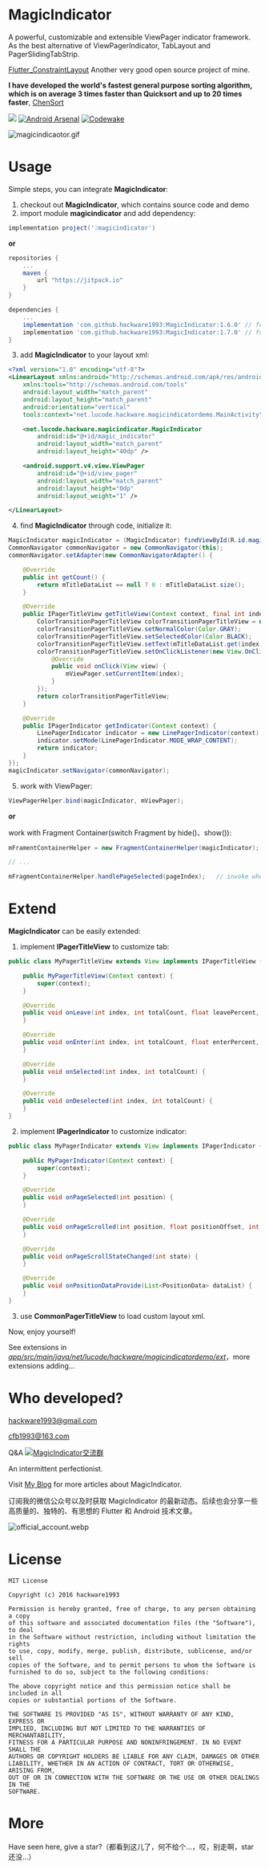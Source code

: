 # MagicIndicator

A powerful, customizable and extensible ViewPager indicator framework. As the best alternative of ViewPagerIndicator, TabLayout and PagerSlidingTabStrip.

[Flutter_ConstraintLayout](https://github.com/hackware1993/Flutter_ConstraintLayout) Another very good open source project of mine.

**I have developed the world's fastest general purpose sorting algorithm, which is on average 3 times faster than Quicksort and up to 20 times faster**, [ChenSort](https://github.com/hackware1993/ChenSort)

[![](https://jitpack.io/v/hackware1993/MagicIndicator.svg)](https://jitpack.io/#hackware1993/MagicIndicator)
[![Android Arsenal](https://img.shields.io/badge/Android%20Arsenal-MagicIndicator-green.svg?style=true)](https://android-arsenal.com/details/1/4252)
[![Codewake](https://www.codewake.com/badges/ask_question.svg)](https://www.codewake.com/p/magicindicator)

![magicindicaotor.gif](https://github.com/hackware1993/MagicIndicator/blob/master/magicindicator.gif)

# Usage

Simple steps, you can integrate **MagicIndicator**:

1. checkout out **MagicIndicator**, which contains source code and demo
2. import module **magicindicator** and add dependency:

  ```groovy
  implementation project(':magicindicator')
  ```
  
  **or**
  
  ```groovy
  repositories {
      ...
      maven {
          url "https://jitpack.io"
      }
  }
  
  dependencies {
      ...
      implementation 'com.github.hackware1993:MagicIndicator:1.6.0' // for support lib
      implementation 'com.github.hackware1993:MagicIndicator:1.7.0' // for androidx
  }
  ```
  
3. add **MagicIndicator** to your layout xml:

  ```xml
  <?xml version="1.0" encoding="utf-8"?>
  <LinearLayout xmlns:android="http://schemas.android.com/apk/res/android"
      xmlns:tools="http://schemas.android.com/tools"
      android:layout_width="match_parent"
      android:layout_height="match_parent"
      android:orientation="vertical"
      tools:context="net.lucode.hackware.magicindicatordemo.MainActivity">
  
      <net.lucode.hackware.magicindicator.MagicIndicator
          android:id="@+id/magic_indicator"
          android:layout_width="match_parent"
          android:layout_height="40dp" />
  
      <android.support.v4.view.ViewPager
          android:id="@+id/view_pager"
          android:layout_width="match_parent"
          android:layout_height="0dp"
          android:layout_weight="1" />
  
  </LinearLayout>
  ```

4. find **MagicIndicator** through code, initialize it:

  ```java
  MagicIndicator magicIndicator = (MagicIndicator) findViewById(R.id.magic_indicator);
  CommonNavigator commonNavigator = new CommonNavigator(this);
  commonNavigator.setAdapter(new CommonNavigatorAdapter() {
  
      @Override
      public int getCount() {
          return mTitleDataList == null ? 0 : mTitleDataList.size();
      }
  
      @Override
      public IPagerTitleView getTitleView(Context context, final int index) {
          ColorTransitionPagerTitleView colorTransitionPagerTitleView = new ColorTransitionPagerTitleView(context);
          colorTransitionPagerTitleView.setNormalColor(Color.GRAY);
          colorTransitionPagerTitleView.setSelectedColor(Color.BLACK);
          colorTransitionPagerTitleView.setText(mTitleDataList.get(index));
          colorTransitionPagerTitleView.setOnClickListener(new View.OnClickListener() {
              @Override
              public void onClick(View view) {
                  mViewPager.setCurrentItem(index);
              }
          });
          return colorTransitionPagerTitleView;
      }
  
      @Override
      public IPagerIndicator getIndicator(Context context) {
          LinePagerIndicator indicator = new LinePagerIndicator(context);
          indicator.setMode(LinePagerIndicator.MODE_WRAP_CONTENT);
          return indicator;
      }
  });
  magicIndicator.setNavigator(commonNavigator);
  ```
  
5. work with ViewPager:

  ```java
  ViewPagerHelper.bind(magicIndicator, mViewPager);
  ```

  **or**
  
  work with Fragment Container(switch Fragment by hide()、show()):
  ```java
  mFramentContainerHelper = new FragmentContainerHelper(magicIndicator);
  
  // ...
  
  mFragmentContainerHelper.handlePageSelected(pageIndex);   // invoke when switch Fragment
  ```
  
# Extend

**MagicIndicator** can be easily extended:

1. implement **IPagerTitleView** to customize tab:

  ```java
  public class MyPagerTitleView extends View implements IPagerTitleView {
  
      public MyPagerTitleView(Context context) {
          super(context);
      }
  
      @Override
      public void onLeave(int index, int totalCount, float leavePercent, boolean leftToRight) {
      }
  
      @Override
      public void onEnter(int index, int totalCount, float enterPercent, boolean leftToRight) {
      }
  
      @Override
      public void onSelected(int index, int totalCount) {
      }
  
      @Override
      public void onDeselected(int index, int totalCount) {
      }
  }
  ```

2. implement **IPagerIndicator** to customize indicator:

  ```java
  public class MyPagerIndicator extends View implements IPagerIndicator {
  
      public MyPagerIndicator(Context context) {
          super(context);
      }
  
      @Override
      public void onPageSelected(int position) {
      }
  
      @Override
      public void onPageScrolled(int position, float positionOffset, int positionOffsetPixels) {
      }
  
      @Override
      public void onPageScrollStateChanged(int state) {
      }
  
      @Override
      public void onPositionDataProvide(List<PositionData> dataList) {
      }
  }
  ```

3. use **CommonPagerTitleView** to load custom layout xml.

Now, enjoy yourself!

See extensions in [*app/src/main/java/net/lucode/hackware/magicindicatordemo/ext*](https://github.com/hackware1993/MagicIndicator/tree/master/app/src/main/java/net/lucode/hackware/magicindicatordemo/ext)，more extensions adding...

# Who developed?

hackware1993@gmail.com

cfb1993@163.com

Q&A <a target="_blank" href="http://shang.qq.com/wpa/qunwpa?idkey=7ac5bef0321c7afa7e9fc4e94175fa36f413e3330c82e828b1743274af8a64d7"><img border="0" src="http://pub.idqqimg.com/wpa/images/group.png" alt="MagicIndicator交流群" title="MagicIndicator交流群"></a>

An intermittent perfectionist.

Visit [My Blog](http://hackware.lucode.net) for more articles about MagicIndicator.

订阅我的微信公众号以及时获取 MagicIndicator 的最新动态。后续也会分享一些高质量的、独特的、有思想的 Flutter 和 Android 技术文章。

![official_account.webp](https://github.com/hackware1993/weiV/blob/master/official_account.webp?raw=true)

# License

  ```
  MIT License
  
  Copyright (c) 2016 hackware1993
  
  Permission is hereby granted, free of charge, to any person obtaining a copy
  of this software and associated documentation files (the "Software"), to deal
  in the Software without restriction, including without limitation the rights
  to use, copy, modify, merge, publish, distribute, sublicense, and/or sell
  copies of the Software, and to permit persons to whom the Software is
  furnished to do so, subject to the following conditions:
  
  The above copyright notice and this permission notice shall be included in all
  copies or substantial portions of the Software.
  
  THE SOFTWARE IS PROVIDED "AS IS", WITHOUT WARRANTY OF ANY KIND, EXPRESS OR
  IMPLIED, INCLUDING BUT NOT LIMITED TO THE WARRANTIES OF MERCHANTABILITY,
  FITNESS FOR A PARTICULAR PURPOSE AND NONINFRINGEMENT. IN NO EVENT SHALL THE
  AUTHORS OR COPYRIGHT HOLDERS BE LIABLE FOR ANY CLAIM, DAMAGES OR OTHER
  LIABILITY, WHETHER IN AN ACTION OF CONTRACT, TORT OR OTHERWISE, ARISING FROM,
  OUT OF OR IN CONNECTION WITH THE SOFTWARE OR THE USE OR OTHER DEALINGS IN THE
  SOFTWARE.
  ```

# More

Have seen here, give a star?（都看到这儿了，何不给个...，哎，别走啊，star还没...）
